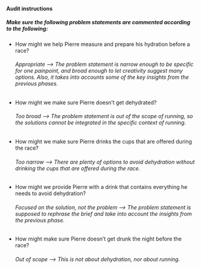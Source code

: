 #### Audit instructions

##### Make sure the following problem statements are commented according to the following: 

- How might we help Pierre measure and prepare his hydration before a race?
    ###### Appropriate —> The problem statement is narrow enough to be specific for one painpoint, and broad enough to let creativity suggest many options. Also, it takes into accounts some of the key insights from the previous phases.
- How might we make sure Pierre doesn’t get dehydrated?
    ###### Too broad —> The problem statement is out of the scope of running, so the solutions cannot be integrated in the specific context of running.
- How might we make sure Pierre drinks the cups that are offered during the race?
    ###### Too narrow —> There are plenty of options to avoid dehydration without drinking the cups that are offered during the race.
- How might we provide Pierre with a drink that contains everything he needs to avoid dehydration?
    ###### Focused on the solution, not the problem —> The problem statement is supposed to rephrase the brief and take into account the insights from the previous phase.
- How might make sure Pierre doesn’t get drunk the night before the race?
    ###### Out of scope —> This is not about dehydration, nor about running.